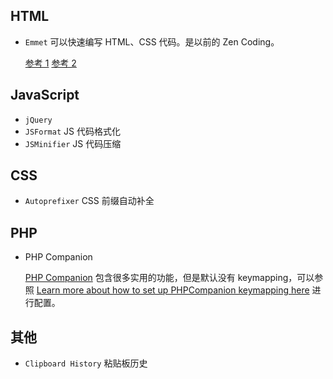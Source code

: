 ## HTML

* `Emmet`  可以快速编写 HTML、CSS 代码。是以前的 Zen Coding。
 
    [参考 1](http://www.qianduan.net/zen-coding-a-new-way-to-write-html-code/)
    [参考 2](http://caibaojian.com/emmet.html)
    
## JavaScript

* `jQuery`
* `JSFormat`  JS 代码格式化
* `JSMinifier` JS 代码压缩

## CSS

* `Autoprefixer`  CSS 前缀自动补全

## PHP

* PHP Companion

    [PHP Companion](https://github.com/erichard/SublimePHPCompanion) 包含很多实用的功能，但是默认没有 keymapping，可以参照 [Learn more about how to set up PHPCompanion keymapping here](http://huangzhiqun.com/external/https://github.com/erichard/SublimePHPCompanion/blob/master/messages/1.0.0.txt) 进行配置。


## 其他

* `Clipboard History`  粘贴板历史


